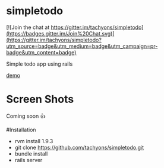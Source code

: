 # simpletodo

[![Join the chat at https://gitter.im/tachyons/simpletodo](https://badges.gitter.im/Join%20Chat.svg)](https://gitter.im/tachyons/simpletodo?utm_source=badge&utm_medium=badge&utm_campaign=pr-badge&utm_content=badge)

Simple todo app using rails

[demo](http://check-todo.herokuapp.com/)
# Screen Shots
Coming soon :+1:

#Installation

* rvm install 1.9.3
* git clone https://github.com/tachyons/simpletodo.git
* bundle install
* rails server

